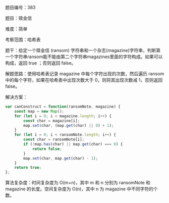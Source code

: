 题目编号：383

题目：赎金信

难度：简单

考察范围：哈希表

题干：给定一个赎金信 (ransom) 字符串和一个杂志(magazine)字符串，判断第一个字符串ransom能不能由第二个字符串magazines里面的字符构成。如果可以构成，返回 true ；否则返回 false。

解题思路：使用哈希表记录 magazine 中每个字符出现的次数，然后遍历 ransom 中的每个字符，如果在哈希表中出现次数大于 0，则将其出现次数减 1，否则返回 false。

解决方案：

```javascript
var canConstruct = function(ransomNote, magazine) {
    const map = new Map();
    for (let i = 0; i < magazine.length; i++) {
        const char = magazine[i];
        map.set(char, (map.get(char) || 0) + 1);
    }
    for (let i = 0; i < ransomNote.length; i++) {
        const char = ransomNote[i];
        if (!map.has(char) || map.get(char) === 0) {
            return false;
        }
        map.set(char, map.get(char) - 1);
    }
    return true;
};
```

算法复杂度：时间复杂度为 O(m+n)，其中 m 和 n 分别为 ransomNote 和 magazine 的长度。空间复杂度为 O(n)，其中 n 为 magazine 中不同字符的个数。